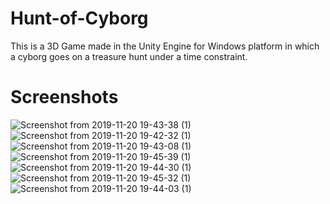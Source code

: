# Hunt-of-Cyborg

This is a 3D Game made in the Unity Engine for Windows platform in which a cyborg goes on a treasure hunt under a time
constraint.

# Screenshots

![Screenshot from 2019-11-20 19-43-38 (1)](https://user-images.githubusercontent.com/32940477/89705109-0caa1f00-d978-11ea-8794-44d5084265bf.png)
![Screenshot from 2019-11-20 19-42-32 (1)](https://user-images.githubusercontent.com/32940477/89705114-13d12d00-d978-11ea-8a02-59fa5ad817e3.png)
![Screenshot from 2019-11-20 19-43-08 (1)](https://user-images.githubusercontent.com/32940477/89705119-1df32b80-d978-11ea-8f4c-127a7a4c474c.png)
![Screenshot from 2019-11-20 19-45-39 (1)](https://user-images.githubusercontent.com/32940477/89705123-23507600-d978-11ea-9cf9-c8fcb251993f.png)
![Screenshot from 2019-11-20 19-44-30 (1)](https://user-images.githubusercontent.com/32940477/89705127-2cd9de00-d978-11ea-96da-35bad5afc4f1.png)
![Screenshot from 2019-11-20 19-45-32 (1)](https://user-images.githubusercontent.com/32940477/89705131-37947300-d978-11ea-8f0d-a882cfd49a32.png)
![Screenshot from 2019-11-20 19-44-03 (1)](https://user-images.githubusercontent.com/32940477/89705136-44b16200-d978-11ea-9759-d91bd00526c4.png)
